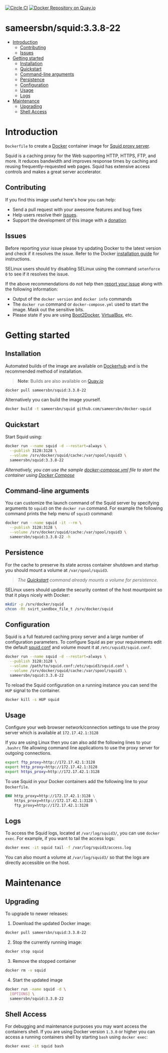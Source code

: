 [![Circle CI](https://circleci.com/gh/sameersbn/docker-squid.svg?style=shield)](https://circleci.com/gh/sameersbn/docker-squid) [![Docker Repository on Quay.io](https://quay.io/repository/sameersbn/squid/status "Docker Repository on Quay.io")](https://quay.io/repository/sameersbn/squid)

# sameersbn/squid:3.3.8-22

- [Introduction](#introduction)
  - [Contributing](#contributing)
  - [Issues](#issues)
- [Getting started](#getting-started)
  - [Installation](#installation)
  - [Quickstart](#quickstart)
  - [Command-line arguments](#command-line-arguments)
  - [Persistence](#persistence)
  - [Configuration](#configuration)
  - [Usage](#usage)
  - [Logs](#logs)
- [Maintenance](#maintenance)
  - [Upgrading](#upgrading)
  - [Shell Access](#shell-access)

# Introduction

`Dockerfile` to create a [Docker](https://www.docker.com/) container image for [Squid proxy server](http://www.squid-cache.org/).

Squid is a caching proxy for the Web supporting HTTP, HTTPS, FTP, and more. It reduces bandwidth and improves response times by caching and reusing frequently-requested web pages. Squid has extensive access controls and makes a great server accelerator.

## Contributing

If you find this image useful here's how you can help:

- Send a pull request with your awesome features and bug fixes
- Help users resolve their [issues](../../issues?q=is%3Aopen+is%3Aissue).
- Support the development of this image with a [donation](http://www.damagehead.com/donate/)

## Issues

Before reporting your issue please try updating Docker to the latest version and check if it resolves the issue. Refer to the Docker [installation guide](https://docs.docker.com/installation) for instructions.

SELinux users should try disabling SELinux using the command `setenforce 0` to see if it resolves the issue.

If the above recommendations do not help then [report your issue](../../issues/new) along with the following information:

- Output of the `docker version` and `docker info` commands
- The `docker run` command or `docker-compose.yml` used to start the image. Mask out the sensitive bits.
- Please state if you are using [Boot2Docker](http://www.boot2docker.io), [VirtualBox](https://www.virtualbox.org), etc.

# Getting started

## Installation

Automated builds of the image are available on [Dockerhub](https://hub.docker.com/r/sameersbn/squid) and is the recommended method of installation.

> **Note**: Builds are also available on [Quay.io](https://quay.io/repository/sameersbn/squid)

```bash
docker pull sameersbn/squid:3.3.8-22
```

Alternatively you can build the image yourself.

```bash
docker build -t sameersbn/squid github.com/sameersbn/docker-squid
```

## Quickstart

Start Squid using:

```bash
docker run --name squid -d --restart=always \
  --publish 3128:3128 \
  --volume /srv/docker/squid/cache:/var/spool/squid3 \
  sameersbn/squid:3.3.8-22
```

*Alternatively, you can use the sample [docker-compose.yml](docker-compose.yml) file to start the container using [Docker Compose](https://docs.docker.com/compose/)*

## Command-line arguments

You can customize the launch command of the Squid server by specifying arguments to `squid3` on the `docker run` command. For example the following command prints the help menu of `squid3` command:

```bash
docker run --name squid -it --rm \
  --publish 3128:3128 \
  --volume /srv/docker/squid/cache:/var/spool/squid3 \
  sameersbn/squid:3.3.8-22 -h
```

## Persistence

For the cache to preserve its state across container shutdown and startup you should mount a volume at `/var/spool/squid3`.

> *The [Quickstart](#quickstart) command already mounts a volume for persistence.*

SELinux users should update the security context of the host mountpoint so that it plays nicely with Docker:

```bash
mkdir -p /srv/docker/squid
chcon -Rt svirt_sandbox_file_t /srv/docker/squid
```

## Configuration

Squid is a full featured caching proxy server and a large number of configuration parameters. To configure Squid as per your requirements edit the default [squid.conf](squid.conf) and volume mount it at `/etc/squid3/squid.conf`.

```bash
docker run --name squid -d --restart=always \
  --publish 3128:3128 \
  --volume /path/to/squid.conf:/etc/squid3/squid.conf \
  --volume /srv/docker/squid/cache:/var/spool/squid3 \
  sameersbn/squid:3.3.8-22
```

To reload the Squid configuration on a running instance you can send the `HUP` signal to the container.

```bash
docker kill -s HUP squid
```

## Usage

Configure your web browser network/connection settings to use the proxy server which is available at `172.17.42.1:3128`

If you are using Linux then you can also add the following lines to your `.bashrc` file allowing command line applications to use the proxy server for outgoing connections.

```bash
export ftp_proxy=http://172.17.42.1:3128
export http_proxy=http://172.17.42.1:3128
export https_proxy=http://172.17.42.1:3128
```

To use Squid in your Docker containers add the following line to your `Dockerfile`.

```dockerfile
ENV http_proxy=http://172.17.42.1:3128 \
    https_proxy=http://172.17.42.1:3128 \
    ftp_proxy=http://172.17.42.1:3128
```

## Logs

To access the Squid logs, located at `/var/log/squid3/`, you can use `docker exec`. For example, if you want to tail the access logs:

```bash
docker exec -it squid tail -f /var/log/squid3/access.log
```

You can also mount a volume at `/var/log/squid3/` so that the logs are directly accessible on the host.

# Maintenance

## Upgrading

To upgrade to newer releases:

  1. Download the updated Docker image:

  ```bash
  docker pull sameersbn/squid:3.3.8-22
  ```

  2. Stop the currently running image:

  ```bash
  docker stop squid
  ```

  3. Remove the stopped container

  ```bash
  docker rm -v squid
  ```

  4. Start the updated image

  ```bash
  docker run -name squid -d \
    [OPTIONS] \
    sameersbn/squid:3.3.8-22
  ```

## Shell Access

For debugging and maintenance purposes you may want access the containers shell. If you are using Docker version `1.3.0` or higher you can access a running containers shell by starting `bash` using `docker exec`:

```bash
docker exec -it squid bash
```
